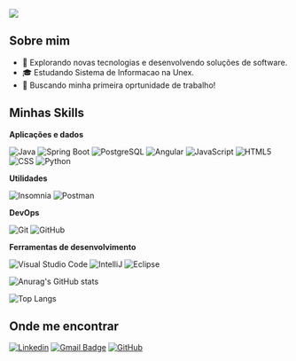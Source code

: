 ![](https://komarev.com/ghpvc/?username=JoaoKruschewsky&color=006bed)

## Sobre mim

- 🤔 Explorando novas tecnologias e desenvolvendo soluções de software.
- 🎓 Estudando Sistema de Informacao  na Unex.
- 💼 Buscando minha primeira oprtunidade de trabalho!

## Minhas Skills

**Aplicações e dados**


![Java](https://img.shields.io/badge/Java-ED8B00?style=flat&logo=openjdk&logoColor=white)
![Spring Boot](https://img.shields.io/badge/Spring-6DB33F?style=flat&logo=spring&logoColor=white)
![PostgreSQL](https://img.shields.io/badge/PostgreSQL-316192?style=flat&logo=postgresql&logoColor=white)
![Angular](  https://img.shields.io/badge/Angular-DD0031?style=flat&logo=angular&logoColor=white)
![JavaScript](https://img.shields.io/badge/-JavaScript-333333?style=flat&logo=javascript)
![HTML5](https://img.shields.io/badge/-HTML5-333333?style=flat&logo=HTML5)
![CSS](https://img.shields.io/badge/-CSS-333333?style=flat&logo=CSS3&logoColor=1572B6)
![Python](https://img.shields.io/badge/Python-3776AB?style=flat&logo=python&logoColor=white)


**Utilidades**

![Insomnia](https://img.shields.io/badge/-Insomnia-333333?style=flat&logo=insomnia)
![Postman](https://img.shields.io/badge/-Postman-333333?style=flat&logo=postman)

**DevOps**

![Git](https://img.shields.io/badge/-Git-333333?style=flat&logo=git)
![GitHub](https://img.shields.io/badge/-GitHub-333333?style=flat&logo=github)

**Ferramentas de desenvolvimento**

![Visual Studio Code](https://img.shields.io/badge/-Visual%20Studio%20Code-333333?style=flat&logo=visual-studio-code&logoColor=007ACC)
![IntelliJ](https://img.shields.io/badge/IntelliJ_IDEA-000000.svg?style=flat&logo=intellij-idea&logoColor=white)
![Eclipse](https://img.shields.io/badge/-Eclipse-333333?style=flat&logo=eclipse-ide&logoColor=2C2255)



![Anurag's GitHub stats](https://github-readme-stats.vercel.app/api?username=JoaoKruschewsky&show_icons=true&theme=dark)

![Top Langs](https://github-readme-stats.vercel.app/api/top-langs/?username=JoaoKruschewsky&langs_count=8)


## Onde me encontrar

[![Linkedin](https://img.shields.io/badge/-joaokruschewskydev-blue?style=flat-square&logo=Linkedin&logoColor=white&link=https://www.linkedin.com/in/joaokruschewskydev/)](https://www.linkedin.com/in/joaokruschewskydev/)
[![Gmail Badge](https://img.shields.io/badge/-joaopedrokruschewsky123@gmail.com-006bed?style=flat-square&logo=Gmail&logoColor=white&link=mailto:joaopedrokruschewsky123@gmail.com)](mailto:joaopedrokruschewsky123@gmail.com)
[![GitHub](https://img.shields.io/github/followers/iuricode?label=follow&style=social)](https://github.com/JoaoKruschewsky)

